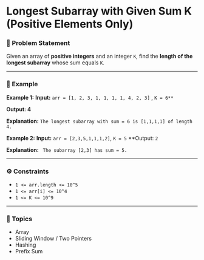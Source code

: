 # Longest Subarray with Given Sum K (Positive Elements Only)

### 🧩 Problem Statement
Given an array of **positive integers** and an integer `K`, find the **length of the longest subarray** whose sum equals `K`.

---

### 🧠 Example

**Example 1:**
**Input:**
`arr = [1, 2, 3, 1, 1, 1, 1, 4, 2, 3]`
, `K = 6**`

**Output: 4**

**Explanation:**
`The longest subarray with sum = 6 is [1,1,1,1] of length 4.`

**Example 2:**
**Input:**
`arr = [2,3,5,1,1,1,2]`, 
`K = 5`
**Output: 
`2`

**Explanation:**
` The subarray [2,3] has sum = 5.`


---

### ⚙️ Constraints
- `1 <= arr.length <= 10^5`
- `1 <= arr[i] <= 10^4`
- `1 <= K <= 10^9`

---

### 🧵 Topics
- Array  
- Sliding Window / Two Pointers  
- Hashing  
- Prefix Sum
